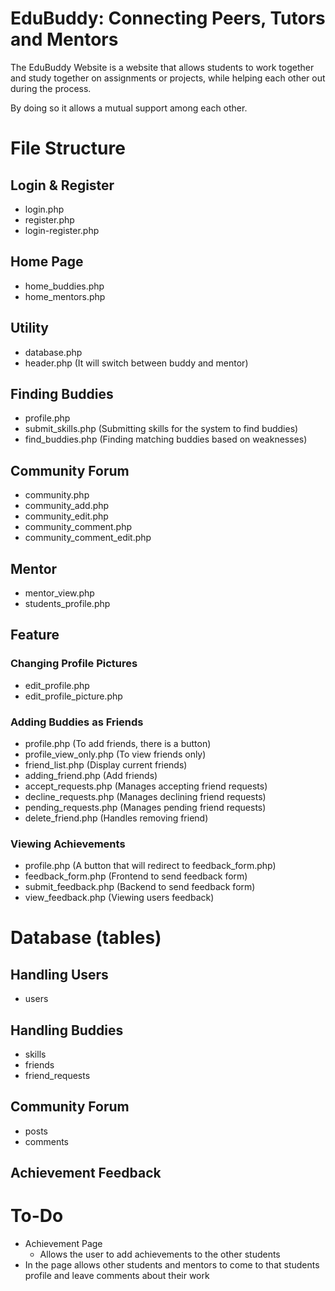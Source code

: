 # EduBuddy: Connecting Peers, Tutors and Mentors

The EduBuddy Website is a website that allows students to work together and study together on assignments or projects, while helping each other out during the process.

By doing so it allows a mutual support among each other.

# File Structure
## Login & Register
- login.php
- register.php
- login-register.php

## Home Page
- home_buddies.php
- home_mentors.php

## Utility
- database.php
- header.php (It will switch between buddy and mentor)

## Finding Buddies
- profile.php
- submit_skills.php (Submitting skills for the system to find buddies)
- find_buddies.php (Finding matching buddies based on weaknesses)

## Community Forum
- community.php
- community_add.php
- community_edit.php
- community_comment.php
- community_comment_edit.php

## Mentor
- mentor_view.php
- students_profile.php

## Feature
### Changing Profile Pictures
- edit_profile.php
- edit_profile_picture.php

### Adding Buddies as Friends
- profile.php (To add friends, there is a button)
- profile_view_only.php (To view friends only)
- friend_list.php (Display current friends)
- adding_friend.php (Add friends)
- accept_requests.php (Manages accepting friend requests)
- decline_requests.php (Manages declining friend requests)
- pending_requests.php (Manages pending friend requests)
- delete_friend.php (Handles removing friend)

### Viewing Achievements
- profile.php (A button that will redirect to feedback_form.php)
- feedback_form.php (Frontend to send feedback form)
- submit_feedback.php (Backend to send feedback form)
- view_feedback.php (Viewing users feedback)

# Database (tables)
## Handling Users
- users

## Handling Buddies
- skills
- friends
- friend_requests

## Community Forum
- posts
- comments

## Achievement Feedback

# To-Do
- Achievement Page
    - Allows the user to add achievements to the other students
- In the page allows other students and mentors to come to that students profile and leave comments about their work